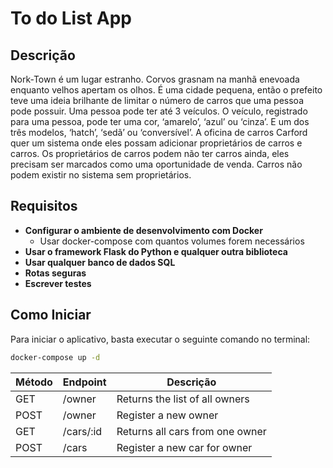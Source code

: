 # To do List App

## Descrição

Nork-Town é um lugar estranho. Corvos grasnam na manhã enevoada enquanto velhos apertam os olhos. É uma cidade pequena, então o prefeito teve uma ideia brilhante de limitar o número de carros que uma pessoa pode possuir. Uma pessoa pode ter até 3 veículos. O veículo, registrado para uma pessoa, pode ter uma cor, ‘amarelo’, ‘azul’ ou ‘cinza’. E um dos três modelos, ‘hatch’, ‘sedã’ ou ‘conversível’. A oficina de carros Carford quer um sistema onde eles possam adicionar proprietários de carros e carros. Os proprietários de carros podem não ter carros ainda, eles precisam ser marcados como uma oportunidade de venda. Carros não podem existir no sistema sem proprietários.

## Requisitos

- **Configurar o ambiente de desenvolvimento com Docker**
  - Usar docker-compose com quantos volumes forem necessários
- **Usar o framework Flask do Python e qualquer outra biblioteca**
- **Usar qualquer banco de dados SQL**
- **Rotas seguras**
- **Escrever testes**

## Como Iniciar

Para iniciar o aplicativo, basta executar o seguinte comando no terminal:

```bash
docker-compose up -d
```

| Método | Endpoint | Descrição                      |
|--------|----------|--------------------------------|
| GET    | /owner   | Returns the list of all owners |
| POST   | /owner   | Register a new owner           |
| GET    | /cars/:id | Returns all cars from one owner |
| POST   | /cars | Register a new car for owner   |





